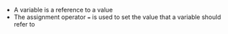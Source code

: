 * A variable is a reference to a value
* The assignment operator `=` is used to set the value that a variable should
  refer to
